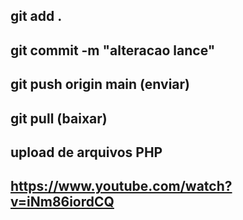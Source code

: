 ## git add .
## git commit -m "alteracao lance"
## git push origin main (enviar)
## git pull (baixar)

## upload de arquivos PHP 

## https://www.youtube.com/watch?v=iNm86iordCQ

